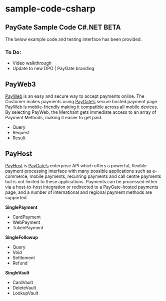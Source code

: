 # sample-code-csharp
## PayGate Sample Code C#.NET BETA

The below example code and testing interface has been provided.

### To Do:
- Video walkthrough
- Update to new DPO | PayGate branding

## PayWeb3

[PayWeb](https://www.paygate.co.za/paygate-products/payweb/) is an easy and secure way to accept payments online. The Customer makes payments using [PayGate’s](https://www.paygate.co.za/) secure hosted payment page. PayWeb is mobile-friendly making it compatible across all mobile devices. By selecting PayWeb, the Merchant gets immediate access to an array of Payment Methods, making it easier to get paid.

- Query
- Request
- Result

## PayHost

[PayHost](https://www.paygate.co.za/paygate-products/payhost/) is [PayGate’s](https://www.paygate.co.za/) enterprise API which offers a powerful, flexible payment processing interface with many possible applications such as e-commerce, mobile payments, recurring payments and call centre payments but is not limited to these applications. Payments can be processed either via a host-to-host integration or redirected to a PayGate-hosted payments page, and a number of international and regional payment methods are supported.

**SinglePayment**
- CardPayment
- WebPayment
- TokenPayment

**SingleFollowup**
- Query
- Void
- Settlement
- Refund

**SingleVault**
- CardVault
- DeleteVault
- LookupVault
